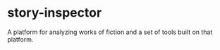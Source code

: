 # story-inspector
A platform for analyzing works of fiction and a set of tools built on that platform.
